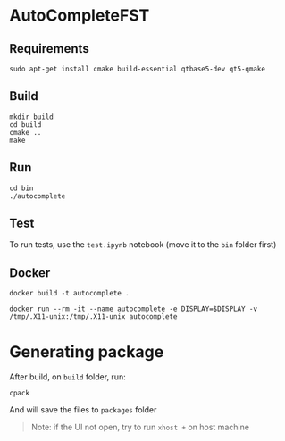 # AutoCompleteFST

## Requirements
```
sudo apt-get install cmake build-essential qtbase5-dev qt5-qmake
```

## Build

```
mkdir build
cd build
cmake ..
make
```

## Run
```
cd bin
./autocomplete
```

## Test
 To run tests, use the `test.ipynb` notebook (move it to the `bin` folder first)

## Docker
```
docker build -t autocomplete .
```

```
docker run --rm -it --name autocomplete -e DISPLAY=$DISPLAY -v /tmp/.X11-unix:/tmp/.X11-unix autocomplete
```

# Generating package
After build, on `build` folder, run:
```
cpack
```
And will save the files to `packages` folder
> Note: if the UI not open, try to run `xhost +` on host machine